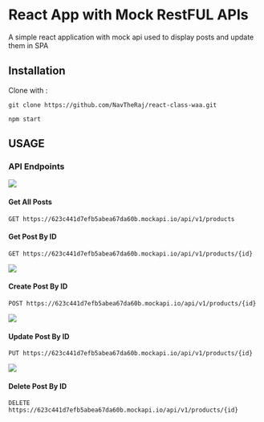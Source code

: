 
# React App with Mock RestFUL APIs

A simple react application with mock api used to display posts and update them in SPA

## Installation

Clone with :

```
git clone https://github.com/NavTheRaj/react-class-waa.git
```

``` 
npm start 
```

## USAGE
### API Endpoints
![](https://img.shields.io/badge/GET-green?style=for-the-badge)
#### Get All Posts
```
GET https://623c441d7efb5abea67da60b.mockapi.io/api/v1/products
```
#### Get Post By ID
```
GET https://623c441d7efb5abea67da60b.mockapi.io/api/v1/products/{id}
```

![](https://img.shields.io/badge/POST-orange?style=for-the-badge)
#### Create Post By ID
```
POST https://623c441d7efb5abea67da60b.mockapi.io/api/v1/products/{id}
```

![](https://img.shields.io/badge/PUT-blue?style=for-the-badge)
#### Update Post By ID
```
PUT https://623c441d7efb5abea67da60b.mockapi.io/api/v1/products/{id}
```

![](https://img.shields.io/badge/DELETE-red?style=for-the-badge)
#### Delete Post By ID
```
DELETE https://623c441d7efb5abea67da60b.mockapi.io/api/v1/products/{id}
```